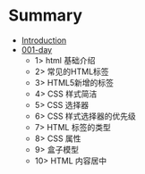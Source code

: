 # Summary

* [Introduction](README.md)
* [001-day](001-day.md)
  * 1&gt; html 基础介绍
  * 2&gt; 常见的HTML标签
  * 3&gt; HTML5新增的标签
  * 4&gt; CSS 样式简洁
  * 5&gt; CSS 选择器
  * 6&gt; CSS 样式选择器的优先级
  * 7&gt; HTML 标签的类型
  * 8&gt; CSS 属性
  * 9&gt; 盒子模型
  * 10&gt; HTML 内容居中

